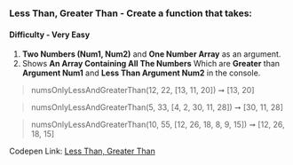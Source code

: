 ### Less Than, Greater Than - Create a function that takes:

#### Difficulty - Very Easy

1. **Two Numbers (Num1, Num2)** and **One Number Array** as an argument. 
1. Shows **An Array Containing All The Numbers** Which are **Greater** than **Argument Num1** and **Less Than Argument Num2** in the console.

> numsOnlyLessAndGreaterThan(12, 22, [13, 11, 20]) ➞ [13, 20] 

> numsOnlyLessAndGreaterThan(5, 33, [4, 2, 30, 11, 28]) ➞ [30, 11, 28]

> numsOnlyLessAndGreaterThan(10, 55, [12, 26, 18, 8, 9, 15]) ➞ [12, 26, 18, 15] 

Codepen Link: [Less Than, Greater Than]()